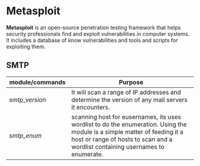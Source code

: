 # Metasploit

**Metasploit** is an open-source penetration testing framework that helps security professionals find and exploit vulnerabilities in computer systems. It includes a database of know vulnerabilities and tools and scripts for exploiting them.

## SMTP
|module/commands|Purpose|
|---|---|
|*smtp_version*|It will scan a range of IP addresses and determine the version of any mail servers it encounters.|
|*smtp_enum*|scanning host for eusernames, its uses wordlist to do the enumeration. Using the module is a simple matter of feeding it a host or range of hosts to scan and a wordlist containing usernames to enumerate.|
